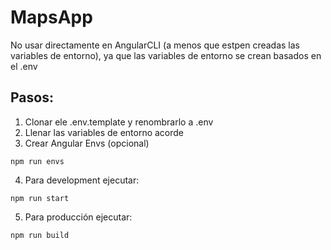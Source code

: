 # MapsApp
No usar directamente en AngularCLI (a menos que estpen creadas las variables de entorno), ya que las variables de entorno se crean basados en el .env

## Pasos:
1. Clonar ele .env.template y renombrarlo a .env
2. Llenar las variables de entorno acorde
3. Crear Angular Envs (opcional)
```
npm run envs
```

4. Para development ejecutar:
```
npm run start
```

5. Para producción ejecutar:
```
npm run build
```
